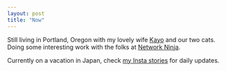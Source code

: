 ```yaml
---
layout: post
title: "Now"
---
```

Still living in Portland, Oregon with my lovely wife [Kayo](https://www.instagram.com/catfish13/) and our two cats. Doing some interesting work with the folks at [Network Ninja](https://networkninja.com/). 

Currently on a vacation in Japan, check [my Insta stories](https://www.instagram.com/huphtur/) for daily updates.